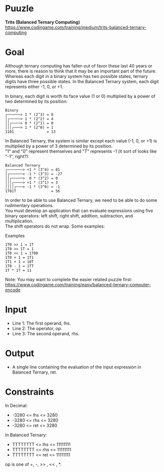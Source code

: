 # Puuzle
**Trits (Balanced Ternary Computing)** https://www.codingame.com/training/medium/trits-balanced-ternary-computing

# Goal
Although ternary computing has fallen out of favor these last 40 years or more, there is reason to think that it may be an important part of the future.  
Whereas each digit in a binary system has two possible states, ternary digits have three possible states. In the Balanced Ternary system, each digit represents either -1, 0, or +1.

In binary, each digit is worth its face value (1 or 0) multiplied by a power of two determined by its position:
```
Binary
┌──────> 1 * (2^3) = 8
│┌─────> 1 * (2^2) = 4
││┌────> 0 * (2^1) = 0
│││┌───> 1 * (2^0) = 1
1101               = 13
```

In Balanced Ternary, the system is similar except each value (-1, 0, or +1) is multiplied by a power of 3 determined by its position.   
"1" and "0" represent themselves and "T" represents -1 (it sort of looks like "-1", right?):  
```
Balanced Ternary
┌───────> +1 * (3^4) = 81
│┌──────> -1 * (3^3) = -27
││┌─────>  0 * (3^2) = 0
│││┌────> +1 * (3^1) = 3
││││┌───> -1 * (3^0) = -1
1T01T                = 56
```

In order to be able to use Balanced Ternary, we need to be able to do some rudimentary operations.  
You must develop an application that can evaluate expressions using five binary operators: left shift, right shift, addition, subtraction, and multiplication.  
The shift operators do not wrap. Some examples:  

Examples
```
1T0 >> 1 = 1T
1T0 >> 1T = 1
1T0 << 1 = 1T00
1T0 + 1 = 1T1
1T1 + 1 = 10T
1T0 - 1 = 1TT
1T * 1T = 11
```

Note: You may want to complete the easier related puzzle first: https://www.codingame.com/training/easy/balanced-ternary-computer-encode

# Input
* Line 1: The first operand, lhs.
* Line 2: The operator, op.
* Line 3: The second operand, rhs.

# Output
* A single line containing the evaluation of the input expression in Balanced Ternary, ret.

# Constraints
In Decimal:
* -3280 <= lhs <= 3280
* -3280 <= rhs <= 3280
* -3280 <= ret <= 3280

In Balanced Ternary:
* TTTTTTTT <= lhs <= 11111111
* TTTTTTTT <= rhs <= 11111111
* TTTTTTTT <= ret <= 11111111

op is one of +, -, >> , << , *.
